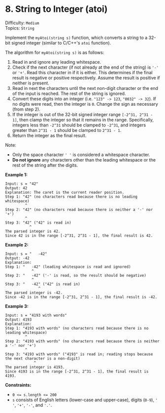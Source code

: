 # 8. String to Integer (atoi)

Difficulty: `Medium`  
Topics: `String`

Implement the `myAtoi(string s)` function, which converts a string to a 32-bit signed integer (similar to C/C++'s `atoi`
function).

The algorithm for `myAtoi(string s)` is as follows:

1. Read in and ignore any leading whitespace.
2. Check if the next character (if not already at the end of the string) is `'-'` or `'+'`. Read this character in if it
   is either. This determines if the final result is negative or positive respectively. Assume the result is positive if
   neither is present.
3. Read in next the characters until the next non-digit character or the end of the input is reached. The rest of the
   string is ignored.
4. Convert these digits into an integer (i.e. `"123" -> 123`, `"0032" -> 32`). If no digits were read, then the integer
   is `0`. Change the sign as necessary (from step 2).
5. If the integer is out of the 32-bit signed integer range `[-2^31, 2^31 - 1]`, then clamp the integer so that it
   remains
   in the range. Specifically, integers less than `-2^31` should be clamped to `-2^31`, and integers greater
   than `2^31 - 1` should be clamped to `2^31 - 1`.
6. Return the integer as the final result.

Note:

- Only the space character `' '` is considered a whitespace character.
- **Do not ignore** any characters other than the leading whitespace or the rest of the string after the digits.

**Example 1:**

```text
Input: s = "42"
Output: 42
Explanation: The caret is the current reader position.
Step 1: "42" (no characters read because there is no leading whitespace)
         ^
Step 2: "42" (no characters read because there is neither a '-' nor '+')
         ^
Step 3: "42" ("42" is read in)
           ^
The parsed integer is 42.
Since 42 is in the range [-2^31, 2^31 - 1], the final result is 42.
```

**Example 2:**

```text
Input: s = "   -42"
Output: -42
Explanation:
Step 1: "   -42" (leading whitespace is read and ignored)
            ^
Step 2: "   -42" ('-' is read, so the result should be negative)
            ^
Step 3: "   -42" ("42" is read in)
               ^
The parsed integer is -42.
Since -42 is in the range [-2^31, 2^31 - 1], the final result is -42.
```

**Example 3:**

```text
Input: s = "4193 with words"
Output: 4193
Explanation:
Step 1: "4193 with words" (no characters read because there is no leading whitespace)
         ^
Step 2: "4193 with words" (no characters read because there is neither a '-' nor '+')
         ^
Step 3: "4193 with words" ("4193" is read in; reading stops because the next character is a non-digit)
             ^
The parsed integer is 4193.
Since 4193 is in the range [-2^31, 2^31 - 1], the final result is 4193.
```

**Constraints:**

- `0 <= s.length <= 200`
- `s` consists of English letters (lower-case and upper-case), digits (`0-9`), `' '`, `'+'`, `'-'`, and `'.'`.